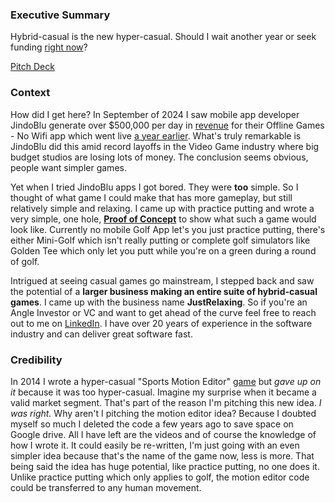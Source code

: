 <p align="center"><h3><b>Executive Summary</b></h3></p>
<p>Hybrid-casual is the new hyper-casual. Should I wait another year or seek funding <a href="https://youtu.be/bNpx7gpSqbY?t=209">right now</a>?</p>
  
<p><a href="https://github.com/jnnilson/jnnilson/blob/main/PitchDeck.pdf">Pitch Deck</a></p>

<p><h3><b>Context</b></h3></p>

<p>How did I get here? In September of 2024 I saw mobile app developer JindoBlu generate over $500,000 per day in <a href="https://youtu.be/q9groW1mOnY" target="_blank">revenue</a> for their Offline Games - No Wifi app which went live <a href="https://app.sensortower.com/android/publisher/jindoblu/JindoBlu">a year earlier</a>. What's truly remarkable is JindoBlu did this amid record layoffs in the Video Game industry where big budget studios are losing lots of money. The conclusion seems obvious, people want simpler games.</p>

<p>Yet when I tried JindoBlu apps I got bored. They were <b>too</b> simple. So I thought of what game I could make that has more gameplay, but still relatively simple and relaxing. I came up with practice putting and wrote a very simple, one hole, <b><a href="https://jnnilson.github.io/JustPutting/">Proof of Concept</a></b> to show what such a game would look like. Currently no mobile Golf App let's you just practice putting, there's either Mini-Golf which isn't really putting or complete golf simulators like Golden Tee which only let you putt while you're on a green during a round of golf.</p>  

<p>Intrigued at seeing casual games go mainstream, I stepped back and saw the potential of a <b>larger business making an entire suite of hybrid-casual games</b>. I came up with the business name <b>JustRelaxing</b>. So if you're an Angle Investor or VC and want to get ahead of the curve feel free to reach out to me on <a href="https://www.linkedin.com/in/john-nilson-1978ab9/">LinkedIn</a>. I have over 20 years of experience in the software industry and can deliver great software fast.</p>

<p><h3>Credibility</h3></p>

<p>In 2014 I wrote a hyper-casual "Sports Motion Editor" <a href="https://www.youtube.com/watch?v=jPMEMKzQ2cI&list=PLzv9Ec4NAYmEBrqGg8LMDTIR4nKOnzU6Y&index=3" target="_blank" rel="noopener noreferrer">game</a> but <i>gave up on it</i> because it was too hyper-casual. Imagine my surprise when it became a valid market segment. That's part of the reason I'm pitching this new idea. <i>I was right.</i> Why aren't I pitching the motion editor idea? Because I doubted myself so much I deleted the code a few years ago to save space on Google drive. All I have left are the videos and of course the knowledge of how I wrote it. It could easily be re-written, I'm just going with an even simpler idea because that's the name of the game now, less is more. That being said the idea has huge potential, like practice putting, no one does it. Unlike practice putting which only applies to golf, the motion editor code could be transferred to any human movement.</p>

